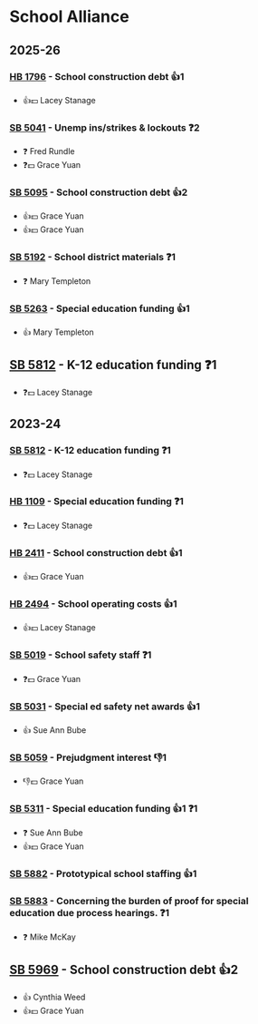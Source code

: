 # School Alliance
## 2025-26

### [HB 1796](/bill/2025-26/hb/1796/) - School construction debt 👍1  
* 👍💵 Lacey Stanage

### [SB 5041](/bill/2025-26/sb/5041/) - Unemp ins/strikes & lockouts   ❓2
* ❓ Fred Rundle
* ❓💵 Grace Yuan

### [SB 5095](/bill/2025-26/sb/5095/) - School construction debt 👍2  
* 👍💵 Grace Yuan
* 👍💵 Grace Yuan

### [SB 5192](/bill/2025-26/sb/5192/) - School district materials   ❓1
* ❓ Mary Templeton

### [SB 5263](/bill/2025-26/sb/5263/) - Special education funding 👍1  
* 👍 Mary Templeton

## [SB 5812](/bill/2025-26/sb/5812/) - K-12 education funding   ❓1
* ❓💵 Lacey Stanage

## 2023-24

### [SB 5812](/bill/2023-24/sb/5812/) - K-12 education funding   ❓1
* ❓💵 Lacey Stanage

### [HB 1109](/bill/2023-24/hb/1109/) - Special education funding   ❓1
* ❓💵 Lacey Stanage

### [HB 2411](/bill/2023-24/hb/2411/) - School construction debt 👍1  
* 👍💵 Grace Yuan

### [HB 2494](/bill/2023-24/hb/2494/) - School operating costs 👍1  
* 👍💵 Lacey Stanage

### [SB 5019](/bill/2023-24/sb/5019/) - School safety staff   ❓1
* ❓💵 Grace Yuan

### [SB 5031](/bill/2023-24/sb/5031/) - Special ed safety net awards 👍1  
* 👍 Sue Ann Bube

### [SB 5059](/bill/2023-24/sb/5059/) - Prejudgment interest  👎1 
* 👎💵 Grace Yuan

### [SB 5311](/bill/2023-24/sb/5311/) - Special education funding 👍1  ❓1
* ❓ Sue Ann Bube
* 👍💵 Grace Yuan

### [SB 5882](/bill/2023-24/sb/5882/) - Prototypical school staffing 👍1  

### [SB 5883](/bill/2023-24/sb/5883/) - Concerning the burden of proof for special education due process hearings.   ❓1
* ❓ Mike McKay

## [SB 5969](/bill/2023-24/sb/5969/) - School construction debt 👍2  
* 👍 Cynthia Weed
* 👍💵 Grace Yuan
